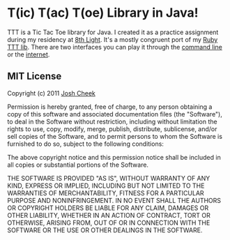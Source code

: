 T(ic) T(ac) T(oe) Library in Java!
==================================

TTT is a Tic Tac Toe library for Java. I created it as a practice assignment during my residency at [8th Light](http://www.8thlight.com/). It's a mostly congruent port of my [Ruby TTT lib](https://github.com/JoshCheek/ttt). There are two interfaces you can play it through the [command line](https://github.com/JoshCheek/java-ttt-cli) or the [internet](https://github.com/JoshCheek/java-ttt-web-interface).


MIT License
-----------

Copyright (c) 2011 [Josh Cheek](http://joshcheek.com/)

Permission is hereby granted, free of charge, to any person obtaining a copy of this software and associated documentation files (the "Software"), to deal in the Software without restriction, including without limitation the rights to use, copy, modify, merge, publish, distribute, sublicense, and/or sell copies of the Software, and to permit persons to whom the Software is furnished to do so, subject to the following conditions:

The above copyright notice and this permission notice shall be included in all copies or substantial portions of the Software.

THE SOFTWARE IS PROVIDED "AS IS", WITHOUT WARRANTY OF ANY KIND, EXPRESS OR IMPLIED, INCLUDING BUT NOT LIMITED TO THE WARRANTIES OF MERCHANTABILITY, FITNESS FOR A PARTICULAR PURPOSE AND NONINFRINGEMENT. IN NO EVENT SHALL THE AUTHORS OR COPYRIGHT HOLDERS BE LIABLE FOR ANY CLAIM, DAMAGES OR OTHER LIABILITY, WHETHER IN AN ACTION OF CONTRACT, TORT OR OTHERWISE, ARISING FROM, OUT OF OR IN CONNECTION WITH THE SOFTWARE OR THE USE OR OTHER DEALINGS IN THE SOFTWARE.


